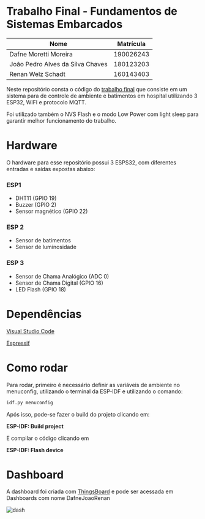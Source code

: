 # Trabalho Final - Fundamentos de Sistemas Embarcados

| Nome | Matrícula |
| ------------- | ------------- |
| Dafne Moretti Moreira  | 190026243  |
| João Pedro Alves da Silva Chaves  | 180123203 |
| Renan Welz Schadt  |  160143403 |

Neste repositório consta o código do [trabalho final](https://gitlab.com/fse_fga/trabalhos-2022_2/trabalho-final-2022-2) que consiste em um sistema para de controle de ambiente e batimentos em hospital utilizando 3 ESP32, WIFI e protocolo MQTT.

Foi utilizado também o NVS Flash e o modo Low Power com light sleep para garantir melhor funcionamento do trabalho.

# Hardware

O hardware para esse repositório possui 3 ESPS32, com diferentes entradas e saídas expostas abaixo:

### ESP1 

- DHT11 (GPIO 19)
- Buzzer (GPIO 2)
- Sensor magnético (GPIO 22)

### ESP 2

- Sensor de batimentos
- Sensor de luminosidade

### ESP 3

- Sensor de Chama Analógico (ADC 0)
- Sensor de Chama Digital (GPIO 16)
- LED Flash (GPIO 18)

# Dependências

[Visual Studio Code](https://code.visualstudio.com/)

[Espressif](https://www.espressif.com/)

# Como rodar

Para rodar, primeiro é necessário definir as variáveis de ambiente no menuconfig, utilizando o terminal da ESP-IDF e utilizando o comando:

```bash
idf.py menuconfig                                                                                                                               
```

Após isso, pode-se fazer o build do projeto clicando em: 

**ESP-IDF: Build project**

E compilar o código clicando em

**ESP-IDF: Flash device**

# Dashboard

A dashboard foi criada com [ThingsBoard](https://thingsboard.io/) e pode ser acessada em Dashboards com nome DafneJoaoRenan

![dash](https://user-images.githubusercontent.com/54643335/218875435-da28c2f8-679f-4c36-8a29-aabe0746dc05.jpeg)

